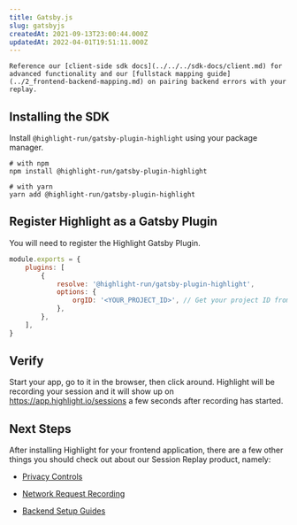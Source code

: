 ```yaml
---
title: Gatsby.js
slug: gatsbyjs
createdAt: 2021-09-13T23:00:44.000Z
updatedAt: 2022-04-01T19:51:11.000Z
---
```


```hint
Reference our [client-side sdk docs](../../../sdk-docs/client.md) for advanced functionality and our [fullstack mapping guide](../2_frontend-backend-mapping.md) on pairing backend errors with your replay.
```
## Installing the SDK

Install `@highlight-run/gatsby-plugin-highlight` using your package manager.

```shell
# with npm
npm install @highlight-run/gatsby-plugin-highlight

# with yarn
yarn add @highlight-run/gatsby-plugin-highlight
```

## Register Highlight as a Gatsby Plugin

You will need to register the Highlight Gatsby Plugin.

```javascript
module.exports = {
	plugins: [
		{
			resolve: '@highlight-run/gatsby-plugin-highlight',
			options: {
				orgID: '<YOUR_PROJECT_ID>', // Get your project ID from https://app.highlight.io/setup
			},
		},
	],
}
```

## Verify

Start your app, go to it in the browser, then click around. Highlight will be recording your session and it will show up on <https://app.highlight.io/sessions> a few seconds after recording has started.

## Next Steps

After installing Highlight for your frontend application, there are a few other things you should check out about our Session Replay product, namely:

- [Privacy Controls](../../4_session-replay/privacy.md)

- [Network Request Recording](../../4_session-replay/recording-network-requests-and-responses.md)

- [Backend Setup Guides](../backend-sdk/backend-sdk-overview.md)
